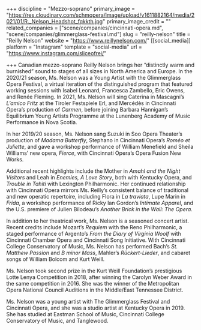 +++
discipline = "Mezzo-soprano"
primary_image = "https://res.cloudinary.com/schmopera/image/upload/v1611882164/media/2021/01/R._Nelson_Headshot_fqkkth.jpg"
primary_image_credit = ""
related_companies = ["scene/companies/cincinnati-opera.md", "scene/companies/glimmerglass-festival.md"]
slug = "reilly-nelson"
title = "Reilly Nelson"
website = "https://www.reillynelson.com/"
[[social_media]]
platform = "Instagram"
template = "social-media"
url = "https://www.instagram.com/sliceofrei/"

+++
Canadian mezzo-soprano Reilly Nelson brings her “distinctly warm and burnished” sound to stages of all sizes in North America and Europe. In the 2020/21 season, Ms. Nelson was a Young Artist with the Glimmerglass Opera Festival, a virtual iteration of the distinguished program that featured working sessions with Isabel Leonard, Francesca Zambello, Eric Owens, and Renée Fleming. In 2021, Ms. Nelson will sing Caterina in Mascagni’s _L’amico Fritz_ at the Tiroler Festspiele Erl, and Mercédès in Cincinnati Opera’s production of _Carmen_, before joining Barbara Hannigan’s Equilibrium Young Artists Programme at the Lunenberg Academy of Music Performance in Nova Scotia.

In her 2019/20 season, Ms. Nelson sang Suzuki in Soo Opera Theater’s production of _Madama Butterfly_, Stephano in Cincinnati Opera’s _Roméo et Juliette_, and gave a workshop performance of William Menefield and Sheila Williams’ new opera, _Fierce_, with Cincinnati Opera’s Opera Fusion New Works.

Additional recent highlights include the Mother in _Amahl and the Night Visitors_ and Leah in _Enemies, A Love Story_, both with Kentucky Opera, and _Trouble in Tahiti_ with Lexington Philharmonic. Her continued relationship with Cincinnati Opera mirrors Ms. Reilly’s consistent balance of traditional and new operatic repertoire, including Flora in _La traviata_, Lupe Marin in _Frida_, a workshop performance of Ricky Ian Gordon’s _Intimate Apparel_, and the U.S. premiere of Julien Bilodeau’s _Another Brick in the Wall: The Opera_.

In addition to her theatrical work, Ms. Nelson is a seasoned concert artist. Recent credits include Mozart’s _Requiem_ with the Reno Philharmonic, a staged performance of Argento’s _From the Diary of Virginia Woolf_ with Cincinnati Chamber Opera and Cincinnati Song Initiative. With Cincinnati College Conservatory of Music, Ms. Nelson has performed Bach’s _St. Matthew Passion_ and _B minor Mass_, Mahler’s _Rückert-Lieder_, and cabaret songs of William Bolcom and Kurt Weill.

Ms. Nelson took second prize in the Kurt Weill Foundation’s prestigious Lotte Lenya Competition in 2018, after winning the Carolyn Weber Award in the same competition in 2016. She was the winner of the Metropolitan Opera National Council Auditions in the Middle/East Tennessee District.

Ms. Nelson was a young artist with The Glimmerglass Festival and Cincinnati Opera, and she was a studio artist at Kentucky Opera in 2019. She has studied at Eastman School of Music, Cincinnati College Conservatory of Music, and Tanglewood.